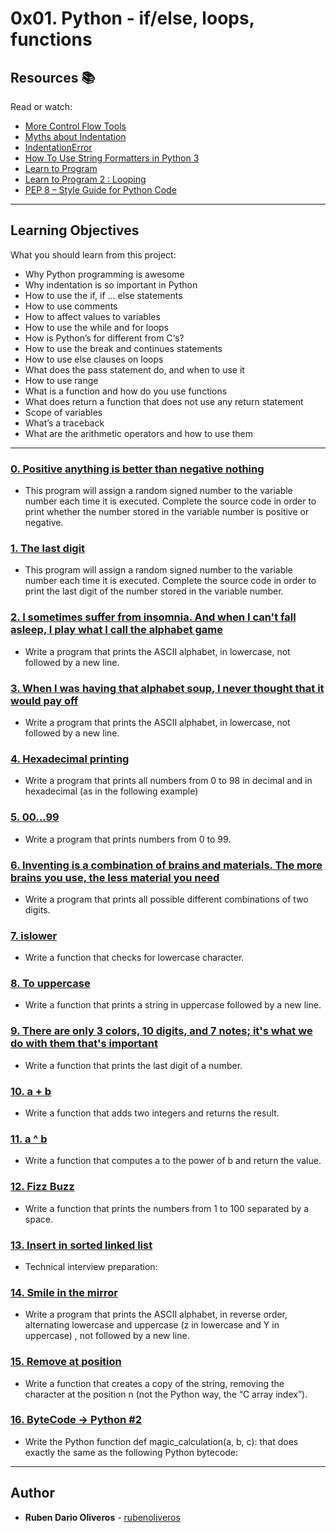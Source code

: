 # 0x01. Python - if/else, loops, functions

## Resources :books:
Read or watch:
* [More Control Flow Tools](https://intranet.hbtn.io/rltoken/R7uTXYVOjUilq6rCjsQcFg)
* [Myths about Indentation](https://intranet.hbtn.io/rltoken/Y-HaMMJBKPseiVDo_v9PVg)
* [IndentationError](https://intranet.hbtn.io/rltoken/AorC2VSZ4yCOx-AbatvKLA)
* [How To Use String Formatters in Python 3](https://intranet.hbtn.io/rltoken/arGQeiwUbFn3JOoYpw84yA)
* [Learn to Program](https://intranet.hbtn.io/rltoken/mlo-dauC8pSM_NrO5VYobw)
* [Learn to Program 2 : Looping](https://intranet.hbtn.io/rltoken/mlo-dauC8pSM_NrO5VYobw)
* [PEP 8 – Style Guide for Python Code](https://intranet.hbtn.io/rltoken/mq1IFaMhqpk2IHE0dC6UuQ)

---
## Learning Objectives
What you should learn from this project:

* Why Python programming is awesome
* Why indentation is so important in Python
* How to use the if, if ... else statements
* How to use comments
* How to affect values to variables
* How to use the while and for loops
* How is Python’s for different from C‘s?
* How to use the break and continues statements
* How to use else clauses on loops
* What does the pass statement do, and when to use it
* How to use range
* What is a function and how do you use functions
* What does return a function that does not use any return statement
* Scope of variables
* What’s a traceback
* What are the arithmetic operators and how to use them

---

### [0. Positive anything is better than negative nothing](./0-positive_or_negative.py)
* This program will assign a random signed number to the variable number each time it is executed. Complete the source code in order to print whether the number stored in the variable number is positive or negative.


### [1. The last digit](./1-last_digit.py)
* This program will assign a random signed number to the variable number each time it is executed. Complete the source code in order to print the last digit of the number stored in the variable number.


### [2. I sometimes suffer from insomnia. And when I can't fall asleep, I play what I call the alphabet game](./2-print_alphabet.py)
* Write a program that prints the ASCII alphabet, in lowercase, not followed by a new line.


### [3. When I was having that alphabet soup, I never thought that it would pay off](./3-print_alphabt.py)
* Write a program that prints the ASCII alphabet, in lowercase, not followed by a new line.


### [4. Hexadecimal printing](./4-print_hexa.py)
* Write a program that prints all numbers from 0 to 98 in decimal and in hexadecimal (as in the following example)


### [5. 00...99](./5-print_comb2.py)
* Write a program that prints numbers from 0 to 99.


### [6. Inventing is a combination of brains and materials. The more brains you use, the less material you need](./6-print_comb3.py)
* Write a program that prints all possible different combinations of two digits.


### [7. islower](./7-islower.py)
* Write a function that checks for lowercase character. 


### [8. To uppercase](./8-uppercase.py)
* Write a function that prints a string in uppercase followed by a new line.


### [9. There are only 3 colors, 10 digits, and 7 notes; it's what we do with them that's important](./9-print_last_digit.py)
* Write a function that prints the last digit of a number.


### [10. a + b](./10-add.py)
* Write a function that adds two integers and returns the result.


### [11. a ^ b](./11-pow.py)
* Write a function that computes a to the power of b and return the value.


### [12. Fizz Buzz](./12-fizzbuzz.py)
* Write a function that prints the numbers from 1 to 100 separated by a space. 


### [13. Insert in sorted linked list](./13-insert_number.c)
* Technical interview preparation: 


### [14. Smile in the mirror](./100-print_tebahpla.py)
* Write a program that prints the ASCII alphabet, in reverse order, alternating lowercase and uppercase (z in lowercase and Y in uppercase) , not followed by a new line.


### [15. Remove at position](./101-remove_char_at.py)
* Write a function that creates a copy of the string, removing the character at the position n (not the Python way, the “C array index”).


### [16. ByteCode -> Python #2](./102-magic_calculation.py)
* Write the Python function def magic_calculation(a, b, c): that does exactly the same as the following Python bytecode:

---

## Author
* **Ruben Dario Oliveros** - [rubenoliveros](https://github.com/rubenoliveros)
